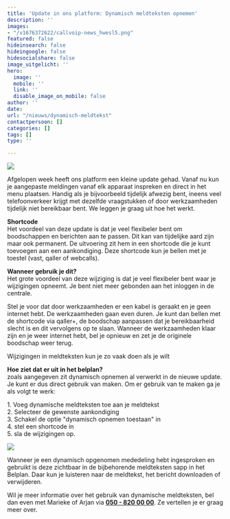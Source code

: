 ```yaml
---
title: 'Update in ons platform: Dynamisch meldteksten opnemen'
description: ''
images:
- "/v1676372622/callvoip-news_hwesl5.png"
featured: false
hideinsearch: false
hideingoogle: false
hidesocialshare: false
image_uitgelicht: ''
hero:
  image: ''
  mobile: ''
  link: ''
  disable_image_on_mobile: false
author: ''
date: 
url: "/nieuws/dynamisch-meldtekst"
contactpersoon: []
categories: []
tags: []
type: ''

---
```

![](https://res.cloudinary.com/callvoip/image/upload/v1676372622/callvoip-news_hwesl5.png)

Afgelopen week heeft ons platform een kleine update gehad. Vanaf nu kun je aangepaste meldingen vanaf elk apparaat inspreken en direct in het menu plaatsen. Handig als je bijvoorbeeld tijdelijk afwezig bent, ineens veel telefoonverkeer krijgt met dezelfde vraagstukken of door werkzaamheden tijdelijk niet bereikbaar bent. We leggen je graag uit hoe het werkt.

<b>Shortcode</b><br>
Het voordeel van deze update is dat je veel flexibeler bent om boodschappen en berichten aan te passen. Dit kan van tijdelijke aard zijn maar ook permanent. De uitvoering zit hem in een shortcode die je kunt toevoegen aan een aankondiging. Deze shortcode kun je bellen met je toestel (vast, qaller of webcalls).

<b>Wanneer gebruik je dit?  
</b>Het grote voordeel van deze wijziging is dat je veel flexibeler bent waar je wijzigingen opneemt. Je bent niet meer gebonden aan het inloggen in de centrale.

Stel je voor dat door werkzaamheden er een kabel is geraakt en je geen internet hebt. De werkzaamheden gaan even duren. Je kunt dan bellen met de shortcode via qaller+, de boodschap aanpassen dat je bereikbaarheid slecht is en dit vervolgens op te slaan. Wanneer de werkzaamheden klaar zijn en je weer internet hebt, bel je opnieuw en zet je de originele boodschap weer terug.

Wijzigingen in meldteksten kun je zo vaak doen als je wilt

<b>Hoe ziet dat er uit in het belplan?  
</b>zoals aangegeven zit dynamisch opnemen al verwerkt in de nieuwe update. Je kunt er dus direct gebruik van maken. Om er gebruik van te maken ga je als volgt te werk:

1\. Voeg dynamische meldteksten toe aan je meldtekst  
2\. Selecteer de gewenste aankondiging  
3\. Schakel de optie "dynamisch opnemen toestaan" in  
4\. stel een shortcode in  
5\. sla de wijzigingen op.

![](https://res.cloudinary.com/callvoip/image/upload/v1676373905/unnamed_1_i1qs78.png)

Wanneer je een dynamisch opgenomen mededeling hebt ingesproken en gebruikt is deze zichtbaar in de bijbehorende meldteksten sapp in het Belplan. Daar kun je luisteren naar de meldtekst, het bericht downloaden of verwijderen.

Wil je meer informatie over het gebruik van dynamische meldteksten, bel dan even met Marieke of Arjan via [**050 - 820 00 00**](tel:+31508200000). Ze vertellen je er graag meer over.